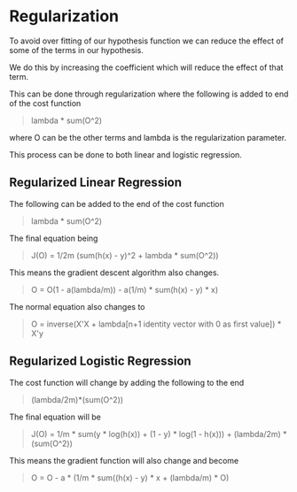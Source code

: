 <a name="regularization"></a>

# Regularization
To avoid over fitting of our hypothesis function we can reduce the effect of some of the terms in our hypothesis.

We do this by increasing the coefficient which will reduce the effect of that term.

This can be done through regularization where the following is added to end of the cost function
>lambda * sum(O^2)

where O can be the other terms and lambda is the regularization parameter.

This process can be done to both linear and logistic regression.

## Regularized Linear Regression
The following can be added to the end of the cost function
>lambda * sum(O^2)

The final equation being
>J(O) = 1/2m (sum(h(x) - y)^2 + lambda * sum(O^2))

This means the gradient descent algorithm also changes.
>O = O(1 - a(lambda/m)) - a(1/m) * sum(h(x) - y) * x)

The normal equation also changes to
>O = inverse(X'X + lambda[n+1 identity vector with 0 as first value]) * X'y

## Regularized Logistic Regression
The cost function will change by adding the following to the end
>(lambda/2m)*(sum(O^2))

The final equation will be
>J(O) = 1/m * sum(y * log(h(x)) + (1 - y) * log(1 - h(x))) + (lambda/2m) * (sum(O^2))

This means the gradient function will also change and become
> O = O - a * (1/m * sum((h(x) - y) * x + (lambda/m) * O)
